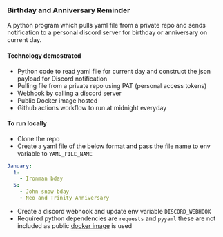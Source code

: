 ### Birthday and Anniversary Reminder

A python program which pulls yaml file from a private repo and sends notification to a personal discord server for birthday or anniversary on current day.



#### Technology demostrated
- Python code to read yaml file for current day and construct the json payload for Discord notification
- Pulling file from a private repo using PAT (personal access tokens)
- Webhook by calling a discord server
- Public Docker image hosted
- Github actions workflow to run at midnight everyday

#### To run locally
- Clone the repo
- Create a yaml file of the below format and pass the file name to env variable to `YAML_FILE_NAME`
```yaml
January:
  1:
    - Ironman bday
  5:
    - John snow bday
    - Neo and Trinity Anniversary
```
- Create a discord webhook and update env variable `DISCORD_WEBHOOK`
- Required python dependencies are `requests` and `pyyaml` these are not included as public [docker image](https://hub.docker.com/repository/docker/manickpillai/manick-python/general) is used 